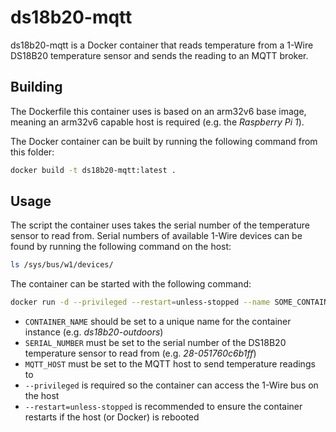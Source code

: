 # ds18b20-mqtt

ds18b20-mqtt is a Docker container that reads temperature from a 1-Wire DS18B20 temperature sensor and sends the reading to an MQTT broker.

## Building

The Dockerfile this container uses is based on an arm32v6 base image, meaning an arm32v6 capable host is required (e.g. the *Raspberry Pi 1*).

The Docker container can be built by running the following command from this folder:

```sh
docker build -t ds18b20-mqtt:latest .
```

## Usage

The script the container uses takes the serial number of the temperature sensor to read from. Serial numbers of available 1-Wire devices can be found by running the following command on the host:

```sh
ls /sys/bus/w1/devices/
```

The container can be started with the following command:

```sh
docker run -d --privileged --restart=unless-stopped --name SOME_CONTAINER_NAME ds18b20-mqtt SERIAL_NUMBER MQTT_HOST
```

- `CONTAINER_NAME` should be set to a unique name for the container instance (e.g. *ds18b20-outdoors*)
- `SERIAL_NUMBER` must be set to the serial number of the DS18B20 temperature sensor to read from (e.g. *28-051760c6b1ff*)
- `MQTT_HOST` must be set to the MQTT host to send temperature readings to
- `--privileged` is required so the container can access the 1-Wire bus on the host
- `--restart=unless-stopped` is recommended to ensure the container restarts if the host (or Docker) is rebooted

